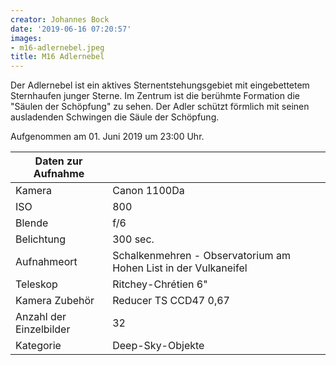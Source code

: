 ```yaml
---
creator: Johannes Bock
date: '2019-06-16 07:20:57'
images:
- m16-adlernebel.jpeg
title: M16 Adlernebel
---
```

Der Adlernebel ist ein aktives Sternentstehungsgebiet mit eingebettetem Sternhaufen junger Sterne. Im Zentrum ist die berühmte Formation die "Säulen der Schöpfung" zu sehen. Der Adler schützt förmlich mit seinen ausladenden Schwingen die Säule der Schöpfung.

Aufgenommen am 01. Juni 2019 um 23:00 Uhr.

| Daten zur Aufnahme | |
| - | - |
| Kamera | Canon 1100Da |
| ISO | 800 |
| Blende | f/6 |
| Belichtung | 300 sec. |
| Aufnahmeort | Schalkenmehren - Observatorium am Hohen List in der Vulkaneifel |
| Teleskop | Ritchey-Chrétien 6" |
| Kamera Zubehör | Reducer TS CCD47 0,67 |
| Anzahl der Einzelbilder | 32 |
| Kategorie | Deep-Sky-Objekte |
